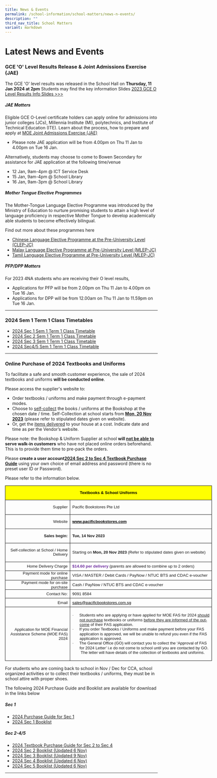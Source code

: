 ```yaml
---
title: News & Events
permalink: /school-information/school-matters/news-n-events/
description: ""
third_nav_title: School Matters
variant: markdown
---
```

# Latest News and Events

### GCE 'O' Level Results Release &amp; Joint Admissions Exercise (JAE)
The GCE 'O' level results was released in the School Hall on **Thursday, 11 Jan 2024 at 2pm** 
Students may find the key information Slides 
[2023 GCE O Level Results Info Slides &gt;&gt;&gt;](/files/Level%20Matters/S4n5/2023/2023_GCE_O_Level_Results_Release_Briefing_Slides.pdf)

##### JAE Matters
Eligible GCE O-Level certificate holders can apply online for admissions into junior colleges (JCs), Millennia Institute (MI), polytechnics, and Institute of Technical Education (ITE). Learn about the process, how to prepare and apply at [MOE Joint Admissions Exercise (JAE)](https://www.moe.gov.sg/post-secondary/admissions/jae)
* Please note JAE application will be from 4.00pm on Thu 11 Jan to 4.00pm on Tue 16 Jan.

Alternatively, students may choose to come to Bowen Secondary for assistance for JAE application at the following time/venue
* 12 Jan, 9am-4pm @ ICT Service Desk
* 15 Jan, 9am-4pm @ School Library
* 16 Jan, 9am-3pm @ School Library

##### Mother Tongue Elective Programmes
The Mother-Tongue Language Elective Programme was introduced by the Ministry of Education to nurture promising students to attain a high level of language proficiency in respective Mother Tongue to develop academically able students to become effectively bilingual.

Find out more about these programmes here
* [Chinese Language Elective Programme at the Pre-University Level (CLEP-JC)](/files/Level%20Matters/S4n5/2023/Information_Sheet_on_the_Pre_U_Chinese_Language_Elective_Programme_2024.pdf)
* [Malay Language Elective Programme at Pre-University Level (MLEP-JC)](/files/Level%20Matters/S4n5/2023/Information_Sheet_on_the_Pre_U_Malay_Language_Elective_Programme_2024.pdf)
* [Tamil Language Elective Programme at Pre-University Level (MLEP-JC)](/files/Level%20Matters/S4n5/2023/Information_Sheet_on_the_Pre_U_Tamil_Language_Elective_Programme_2024.pdf)

##### PFP/DPP Matters
For 2023 4NA students who are receiving their O level results, 
* Applications for PFP will be from 2.00pm on Thu 11 Jan to 4.00pm on Tue 16 Jan.  
* Applications for DPP will be from 12.00am on Thu 11 Jan to 11.59pm on Tue 16 Jan.
<hr>

### 2024 Sem 1 Term 1 Class Timetables
* [2024 Sec 1 Sem 1 Term 1 Class Timetable](/school-information/level-matters/secondary-1/class-timetables/) 
* [2024 Sec 2 Sem 1 Term 1 Class Timetable](/school-information/level-matters/secondary-2/class-timetables/) 
* [2024 Sec 3 Sem 1 Term 1 Class Timetable](/school-information/level-matters/secondary-3/class-timetables/)
* [2024 Sec4/5 Sem 1 Term 1 Class Timetable](/school-information/level-matters/secondary-4-5/class-timetables/) 
<p>
</p><hr>

### Online Purchase of 2024 Textbooks and Uniforms
To facilitate a safe and smooth customer experience, the sale of 2024 textbooks and uniforms **will be conducted online**. 

Please access the supplier's website to:
* Order textbooks / uniforms and make payment through e-payment modes.
* Choose to <u>self-collect</u> the books / uniforms at the Bookshop at the chosen date / time. Self-Collection at school starts from <u><b>Mon, 20 Nov 2023</b></u> (please refer to stipulated dates given on website).
* Or, get the <u>items delivered</u> to your house at a cost.  Indicate date and time as per the Vendor’s website.

Please note: the Bookshop &amp; Uniform Supplier at school <b>will <u>not be able to </u>serve walk-in customers</b> who have not placed online orders beforehand.  This is to provide them time to pre-pack the orders. 

Please <b>create a user account[2024 Sec 2 to Sec 4 Textbook Purchase Guide](/files/Book%20Lists/2024/2024_Bowen_Textbook_Purchase_Guide_S2to4.pdf)</b> using your own choice of email address and password (there is no preset user ID or Password).

Please refer to the information below.
  
<table style="width:512.5pt;border-collapse:collapse;mso-yfti-tbllook:1184;
 mso-padding-alt:0cm 0cm 0cm 0cm" width="683" cellpadding="0" cellspacing="0" border="0" class="MsoNormalTable"><tbody><tr style="mso-yfti-irow:0;mso-yfti-firstrow:yes;height:28.55pt"><td style="width:512.5pt;border:solid windowtext 1.0pt;
  background:yellow;padding:0cm 5.4pt 0cm 5.4pt;height:28.55pt" colspan="2" width="683"><p style="text-align:center" align="center" class="MsoNormal"><b><span style="font-size:10.0pt;line-height:107%;font-family:&quot;Arial&quot;,sans-serif;
  color:black;mso-color-alt:windowtext;mso-ansi-language:EN-SG">Textbooks &amp; School Uniforms</span></b><b><span style="font-size:10.0pt;line-height:107%;
  font-family:&quot;Arial&quot;,sans-serif;mso-ansi-language:EN-SG"></span></b></p></td></tr><tr style="mso-yfti-irow:1;height:25.25pt"><td style="width:157.0pt;border:solid windowtext 1.0pt;border-top:
  none;padding:0cm 5.4pt 0cm 5.4pt;height:25.25pt" width="209"><p style="text-align:right" align="right" class="MsoNormal"><span style="font-size:10.0pt;line-height:107%;font-family:&quot;Arial&quot;,sans-serif;
  mso-ansi-language:EN-SG">Supplier</span></p></td><td style="width:355.5pt;border-top:none;border-left:none;
  border-bottom:solid windowtext 1.0pt;border-right:solid windowtext 1.0pt;
  padding:0cm 5.4pt 0cm 5.4pt;height:25.25pt" width="474"><p class="MsoNormal"><span style="font-size:10.0pt;line-height:107%;font-family:
  &quot;Arial&quot;,sans-serif;mso-ansi-language:EN-SG">Pacific Bookstores Pte Ltd</span></p></td></tr><tr style="mso-yfti-irow:2;height:21.6pt"><td style="width:157.0pt;border:solid windowtext 1.0pt;border-top:
  none;padding:0cm 5.4pt 0cm 5.4pt;height:21.6pt" width="209"><p style="text-align:right" align="right" class="MsoNormal"><span style="font-size:10.0pt;line-height:107%;font-family:&quot;Arial&quot;,sans-serif;
  mso-ansi-language:EN-SG">Website</span></p></td><td style="width:355.5pt;border-top:none;border-left:none;
  border-bottom:solid windowtext 1.0pt;border-right:solid windowtext 1.0pt;
  padding:0cm 5.4pt 0cm 5.4pt;height:21.6pt" width="474"><p class="MsoNormal"><span style="font-size:10.0pt;line-height:107%;
  font-family:&quot;Arial&quot;,sans-serif" lang="EN-US"><a href="http://www.pacificbookstores.com"><b><span style="color:windowtext">www.pacificbookstores.com</span></b></a></span><i><span style="font-size:10.0pt;line-height:107%;font-family:&quot;Arial&quot;,sans-serif;
  mso-ansi-language:EN-SG"></span></i></p></td></tr><tr style="mso-yfti-irow:3;height:21.6pt"><td style="width:157.0pt;border:solid windowtext 1.0pt;border-top:
  none;padding:0cm 5.4pt 0cm 5.4pt;height:21.6pt" width="209"><p style="text-align:right" align="right" class="MsoNormal"><b><span style="font-size:10.0pt;line-height:107%;font-family:&quot;Arial&quot;,sans-serif" lang="EN-US">Sales begin:</span></b><span style="font-size:10.0pt;line-height:107%;font-family:
  &quot;Arial&quot;,sans-serif;mso-ansi-language:EN-SG"></span></p></td><td style="width:355.5pt;border-top:none;border-left:none;
  border-bottom:solid windowtext 1.0pt;border-right:solid windowtext 1.0pt;
  padding:0cm 5.4pt 0cm 5.4pt;height:21.6pt" width="474"><p class="MsoNormal"><b><span style="font-size:10.0pt;line-height:
  107%;font-family:&quot;Arial&quot;,sans-serif" lang="EN-US">Tue, 14 Nov 2023</span></b></p></td></tr><tr style="mso-yfti-irow:4;height:21.6pt"><td style="width:157.0pt;border:solid windowtext 1.0pt;border-top:
  none;padding:0cm 5.4pt 0cm 5.4pt;height:21.6pt" width="209"><p style="text-align:right" align="right" class="MsoNormal"><span style="font-size:10.0pt;line-height:107%;font-family:&quot;Arial&quot;,sans-serif" lang="EN-US">Self-collection at School / Home Delivery<b></b></span></p></td><td style="width:355.5pt;border-top:none;border-left:none;
  border-bottom:solid windowtext 1.0pt;border-right:solid windowtext 1.0pt;
  padding:0cm 5.4pt 0cm 5.4pt;height:21.6pt" width="474"><p class="MsoNormal"><span style="font-size:10.0pt;line-height:107%;
  font-family:&quot;Arial&quot;,sans-serif" lang="EN-US">Starting on <b>Mon, 20 Nov 2023 </b>(Refer to stipulated dates given on website)</span></p></td></tr><tr style="mso-yfti-irow:5;height:21.6pt"><td style="width:157.0pt;border:solid windowtext 1.0pt;border-top:
  none;padding:0cm 5.4pt 0cm 5.4pt;height:21.6pt" width="209"><p style="margin:0cm;text-align:right" align="right"><span style="font-size:10.0pt;font-family:&quot;Arial&quot;,sans-serif" lang="EN-US">Home Delivery Charge</span></p></td><td style="width:355.5pt;border-top:none;border-left:none;
  border-bottom:solid windowtext 1.0pt;border-right:solid windowtext 1.0pt;
  padding:0cm 5.4pt 0cm 5.4pt;height:21.6pt" width="474"><p style="margin:0cm"><b><span style="font-size:10.0pt;font-family:&quot;Arial&quot;,sans-serif;
  color:#7030A0;mso-ansi-language:EN-SG">$14.60 per delivery </span></b><span style="font-size:10.0pt;font-family:&quot;Arial&quot;,sans-serif;mso-ansi-language:
  EN-SG">(parents are allowed to combine up to 2 orders)</span><b><span style="font-size:10.0pt;font-family:&quot;Arial&quot;,sans-serif;color:#7030A0" lang="EN-US"></span></b></p></td></tr><tr style="mso-yfti-irow:6;height:21.6pt"><td style="width:157.0pt;border:solid windowtext 1.0pt;border-top:
  none;padding:0cm 5.4pt 0cm 5.4pt;height:21.6pt" width="209"><p style="margin:0cm;text-align:right" align="right"><span style="font-size:10.0pt;font-family:&quot;Arial&quot;,sans-serif" lang="EN-US">Payment mode for online purchase</span></p></td><td style="width:355.5pt;border-top:none;border-left:none;
  border-bottom:solid windowtext 1.0pt;border-right:solid windowtext 1.0pt;
  padding:0cm 5.4pt 0cm 5.4pt;height:21.6pt" width="474"><p style="margin:0cm"><span style="font-size:10.0pt;font-family:&quot;Arial&quot;,sans-serif;
  mso-ansi-language:EN-SG">VISA / MASTER / Debit Cards / PayNow / NTUC BTS and CDAC e-voucher</span><span style="font-size:10.0pt;font-family:
  &quot;Arial&quot;,sans-serif" lang="EN-US"></span></p></td></tr><tr style="mso-yfti-irow:7;height:21.6pt"><td style="width:157.0pt;border:solid windowtext 1.0pt;border-top:
  none;padding:0cm 5.4pt 0cm 5.4pt;height:21.6pt" width="209"><p style="margin:0cm;text-align:right" align="right"><span style="font-size:10.0pt;font-family:&quot;Arial&quot;,sans-serif" lang="EN-US">Payment mode for on-site purchase</span></p></td><td style="width:355.5pt;border-top:none;border-left:none;
  border-bottom:solid windowtext 1.0pt;border-right:solid windowtext 1.0pt;
  padding:0cm 5.4pt 0cm 5.4pt;height:21.6pt" width="474"><p style="margin:0cm"><span style="font-size:10.0pt;font-family:
  &quot;Arial&quot;,sans-serif" lang="EN-US">Cash / PayNow / </span><span style="font-size:10.0pt;
  font-family:&quot;Arial&quot;,sans-serif;mso-ansi-language:EN-SG">NTUC BTS and CDAC e-voucher</span><span style="font-size:10.0pt;font-family:&quot;Arial&quot;,sans-serif" lang="EN-US"></span></p></td></tr><tr style="mso-yfti-irow:8;height:21.6pt"><td style="width:157.0pt;border:solid windowtext 1.0pt;border-top:
  none;padding:0cm 5.4pt 0cm 5.4pt;height:21.6pt" width="209"><p style="margin:0cm;text-align:right" align="right"><span style="font-size:10.0pt;font-family:&quot;Arial&quot;,sans-serif" lang="EN-US">Contact No:</span></p></td><td style="width:355.5pt;border-top:none;border-left:none;
  border-bottom:solid windowtext 1.0pt;border-right:solid windowtext 1.0pt;
  padding:0cm 5.4pt 0cm 5.4pt;height:21.6pt" width="474"><p style="margin:0cm"><span style="font-size:10.0pt;font-family:&quot;Arial&quot;,sans-serif;
  mso-ansi-language:EN-SG">9091 8584</span><span style="font-size:
  10.0pt;font-family:&quot;Arial&quot;,sans-serif" lang="EN-US"></span></p></td></tr><tr style="mso-yfti-irow:9;height:21.6pt"><td style="width:157.0pt;border:solid windowtext 1.0pt;border-top:
  none;padding:0cm 5.4pt 0cm 5.4pt;height:21.6pt" width="209"><p style="margin:0cm;text-align:right" align="right"><span style="font-size:
  10.0pt;font-family:&quot;Arial&quot;,sans-serif;mso-ansi-language:EN-SG">Email</span><span style="font-size:10.0pt;font-family:&quot;Arial&quot;,sans-serif" lang="EN-US"></span></p></td><td style="width:355.5pt;border-top:none;border-left:none;
  border-bottom:solid windowtext 1.0pt;border-right:solid windowtext 1.0pt;
  padding:0cm 5.4pt 0cm 5.4pt;height:21.6pt" width="474"><p style="margin:0cm"><span style="font-size:10.0pt;font-family:
  &quot;Arial&quot;,sans-serif" lang="EN-US"><a href="mailto:sales@pacificbookstores.com.sg"><span style="color:windowtext;mso-ansi-language:EN-SG" lang="EN-SG">sales@pacificbookstores.com.sg</span></a></span></p></td></tr><tr style="mso-yfti-irow:10;mso-yfti-lastrow:yes;height:132.8pt"><td style="width:157.0pt;border:solid windowtext 1.0pt;border-top:
  none;padding:0cm 5.4pt 0cm 5.4pt;height:132.8pt" width="209"><p style="margin:0cm;text-align:right" align="right"><span style="font-size:
  10.0pt;font-family:&quot;Arial&quot;,sans-serif;mso-ansi-language:EN-SG">Application for MOE Financial Assistance Scheme (MOE FAS) 2024</span></p></td><td style="width:355.5pt;border-top:none;border-left:none;
  border-bottom:solid windowtext 1.0pt;border-right:solid windowtext 1.0pt;
  padding:0cm 5.4pt 0cm 5.4pt;height:132.8pt" width="474"><p style="margin-top:0cm;margin-right:0cm;
  margin-bottom:0cm;margin-left:18.0pt;mso-add-space:auto;text-indent:-18.0pt;
  line-height:normal;mso-list:l0 level1 lfo1" class="MsoListParagraphCxSpFirst"><span style="font-size:10.0pt;font-family:Symbol;mso-fareast-font-family:
  Symbol;mso-bidi-font-family:Symbol" lang="EN-US"><span style="mso-list:Ignore">·<span style="font:7.0pt &quot;Times New Roman&quot;">&nbsp;&nbsp;&nbsp;&nbsp;&nbsp;&nbsp;&nbsp; </span></span></span><span style="font-size:10.0pt;
  font-family:&quot;Arial&quot;,sans-serif" lang="EN-US">Students who are applying or have applied for MOE FAS for 2024 <u>should not purchase</u> textbooks or uniforms <u>before they are informed of the outcome</u> of their FAS application.</span></p><p style="margin-top:0cm;margin-right:0cm;
  margin-bottom:0cm;margin-left:18.0pt;mso-add-space:auto;text-indent:-18.0pt;
  line-height:normal;mso-list:l0 level1 lfo1" class="MsoListParagraphCxSpLast"><span style="font-size:10.0pt;font-family:Symbol;mso-fareast-font-family:
  Symbol;mso-bidi-font-family:Symbol" lang="EN-US"><span style="mso-list:Ignore">·<span style="font:7.0pt &quot;Times New Roman&quot;">&nbsp;&nbsp;&nbsp;&nbsp;&nbsp;&nbsp;&nbsp; </span></span></span><span style="font-size:10.0pt;
  font-family:&quot;Arial&quot;,sans-serif" lang="EN-US">If you order Textbooks / Uniforms and make payment before your FAS application is approved, we will be unable to refund you even if the FAS application is approved.</span></p><p style="margin-top:0cm;margin-right:0cm;margin-bottom:0cm;margin-left:18.0pt;
  text-indent:-18.0pt;mso-list:l0 level1 lfo1"><span style="font-size:10.0pt;font-family:Symbol;mso-fareast-font-family:
  Symbol;mso-bidi-font-family:Symbol" lang="EN-US"><span style="mso-list:Ignore">·<span style="font:7.0pt &quot;Times New Roman&quot;">&nbsp;&nbsp;&nbsp;&nbsp;&nbsp;&nbsp;&nbsp; </span></span></span><span style="font-size:10.0pt;
  font-family:&quot;Arial&quot;,sans-serif" lang="EN-US">The General Office (GO) will contact you to collect the ‘Approval of FAS for 2024 Letter’ i.e do not come to school until you are contacted by GO. &nbsp;The letter will have details of the collection of textbooks and uniforms.</span></p></td></tr></tbody></table>

For students who are coming back to school in Nov / Dec for CCA, school organized activities or to collect their textbooks / uniforms, they must be in school attire with proper shoes.

The following 2024 Purchase Guide and Booklist are available for download in the links below

##### Sec 1
* [2024 Purchase Guide for Sec 1](/files/Book%20Lists/2024/2024_Bowen_S1_Purchase_Guide.pdf)
* [2024 Sec 1 Booklist](/files/Book%20Lists/2024/2024_bowen_s1_booklist_ver061123.pdf)

##### Sec 2-4/5
* [2024 Textbook Purchase Guide for Sec 2 to Sec 4](/files/Book%20Lists/2024/2024_Bowen_Textbook_Purchase_Guide_S2to4.pdf)
*  [2024 Sec 2 Booklist (Updated 6 Nov)](/files/Book%20Lists/2024/2024%20bowen%20s2%20booklist%20ver061123.pdf)
*  [2024 Sec 3 Booklist (Updated 9 Nov)](/files/Book%20Lists/2024/2024%20bowen%20s3%20booklist%20ver091123.pdf)
*  [2024 Sec 4 Booklist (Updated 6 Nov)](/files/Book%20Lists/2024/2024%20bowen%20s4%20booklist%20ver061123.pdf)
*  [2024 Sec 5 Booklist (Updated 6 Nov)](/files/Book%20Lists/2024/2024%20bowen%20s5%20booklist%20ver061123.pdf)
  
<hr>